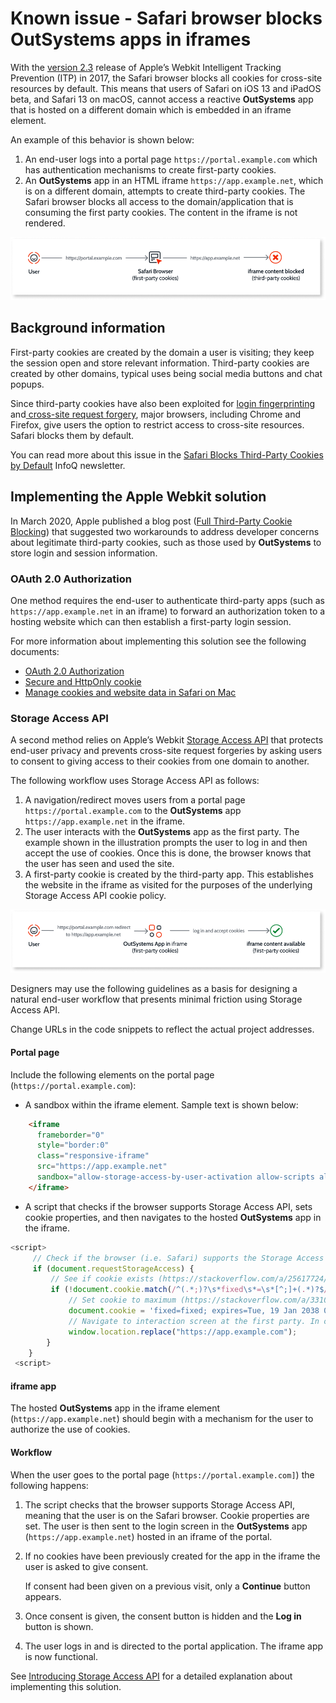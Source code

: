 # Known issue - Safari browser blocks OutSystems apps in iframes

With the [version 2.3](https://webkit.org/blog/9521/intelligent-tracking-prevention-2-3/) release of Apple’s Webkit Intelligent Tracking Prevention (ITP) in 2017, the Safari browser blocks all cookies for cross-site resources by default. This means that users of Safari on iOS 13 and iPadOS beta, and Safari 13 on macOS, cannot access a reactive **OutSystems** app  that is hosted on a different domain which is embedded in an iframe element.

An example of this behavior is shown below:

1. An end-user logs into a portal page `https://portal.example.com` which has authentication mechanisms to create first-party cookies.
1. An **OutSystems** app in an HTML iframe `https://app.example.net`, which is on a different domain, attempts to create third-party cookies. The Safari browser blocks all access to the domain/application that is consuming the first party cookies. The content in the iframe is not rendered.

![Safari blocks iframe from 3rd party app](images/safari-blocks-iframe-diag.png)

## Background information

First-party cookies are created by the domain a user is visiting; they keep the session open and store relevant information. Third-party cookies are created by other domains, typical uses being social media buttons and chat popups.

Since third-party cookies have also been exploited for [login fingerprinting](https://blog.jeremiahgrossman.com/2008/03/login-detection-whose-problem-is-it.html) and[ cross-site request forgery](https://en.wikipedia.org/wiki/Cross-site_request_forgery), major browsers, including Chrome and Firefox, give users the option to restrict access to cross-site resources. Safari blocks them by default.

You can read more about this issue in the [Safari Blocks Third-Party Cookies by Default](https://www.infoq.com/news/2020/04/safari-third-party-cookies-block/) InfoQ newsletter.


## Implementing the Apple Webkit solution

In March 2020, Apple published a blog post ([Full Third-Party Cookie Blocking](https://webkit.org/blog/10218/full-third-party-cookie-blocking-and-more/)) that suggested two workarounds to address developer concerns about legitimate third-party cookies, such as those used by **OutSystems** to store login and session information. 


### OAuth 2.0 Authorization

One method requires the end-user to authenticate third-party apps (such as `https://app.example.net` in an iframe) to forward an authorization token to a hosting website which can then establish a first-party login session.

For more information about implementing this solution see the following documents:



* [OAuth 2.0 Authorization](https://tools.ietf.org/html/rfc6749) 
* [Secure and HttpOnly cookie](https://developer.mozilla.org/en-US/docs/Web/HTTP/Cookies#Secure_and_HttpOnly_cookies)
* [Manage cookies and website data in Safari on Mac](https://support.apple.com/en-gb/guide/safari/sfri11471/mac)


### Storage Access API

A second method relies on Apple’s Webkit [Storage Access API](https://webkit.org/blog/11545/updates-to-the-storage-access-api/) that protects end-user privacy and prevents cross-site request forgeries by asking users to consent to giving access to their cookies from one domain to another.

The following workflow uses Storage Access API as follows:

1. A navigation/redirect moves users from a portal page `https://portal.example.com` to the **OutSystems** app `https://app.example.net` in the iframe.
1. The user interacts with the **OutSystems** app as the first party. The example shown in the illustration prompts the user to log in and then accept the use of cookies. Once this is done, the browser knows that the user has seen and used the site. 
1. A first-party cookie is created by the third-party app. This establishes the website in the iframe as visited for the purposes of the underlying Storage Access API cookie policy.

![Safari allows iframe from 3rd party app](images/safari-allows-iframe-diag.png)


Designers may use the following guidelines as a basis for designing a natural end-user workflow that presents minimal friction using Storage Access API.

<div class="info" markdown="1">

Change URLs in the code snippets to reflect the actual project addresses. 

</div>


#### Portal page

Include the following elements on the portal page (`https://portal.example.com`):



* A sandbox within the iframe element. Sample text is shown below: 

```HTML
    <iframe
      frameborder="0"
      style="border:0"
      class="responsive-iframe"
      src="https://app.example.net"
      sandbox="allow-storage-access-by-user-activation allow-scripts allow-same-origin">
    </iframe>
```
* A script that checks if the browser supports Storage Access API, sets cookie properties, and then navigates to the hosted **OutSystems** app in the iframe.

```javascript
<script>
     // Check if the browser (i.e. Safari) supports the Storage Access API by checking if the document.requestStorageAccess method is defined.
     if (document.requestStorageAccess) {
         // See if cookie exists (https://stackoverflow.com/a/25617724/1502448)
         if (!document.cookie.match(/^(.*;)?\s*fixed\s*=\s*[^;]+(.*)?$/)) {
             // Set cookie to maximum (https://stackoverflow.com/a/33106316/1502448)
             document.cookie = 'fixed=fixed; expires=Tue, 19 Jan 2038 03:14:07 UTC; path=/';
             // Navigate to interaction screen at the first party. In our case, the screen with the button that created the cookie
             window.location.replace("https://app.example.com");
        }
    }
 <script>
```



#### iframe app

The hosted **OutSystems** app in the iframe element (`https://app.example.net`) should begin with a mechanism for the user to authorize the use of cookies.


#### Workflow

When the user goes to the portal page (`https://portal.example.com]`) the following happens:



1. The script checks that the browser supports Storage Access API, meaning that the user is on the Safari browser. Cookie properties are set. The user is then sent to the login screen in the **OutSystems** app (`https://app.example.net`) hosted in an iframe of the portal.
1. If no cookies have been previously created for the app in the iframe the user is asked to give consent. 

    <div class="info" markdown="1">

    If consent had been given on a previous visit, only a **Continue** button appears. 

    </div>

1. Once consent is given, the consent button is hidden and the **Log in** button is shown.
1. The user logs in and is directed to the portal application. The iframe app is now functional.

See [Introducing Storage Access API](https://webkit.org/blog/8124/introducing-storage-access-api/) for a detailed explanation about implementing this solution.
